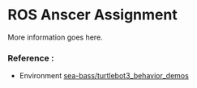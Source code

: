 # ROS Anscer Assignment
More information goes here.

### Reference : 
- Environment [sea-bass/turtlebot3_behavior_demos](https://github.com/sea-bass/turtlebot3_behavior_demos)